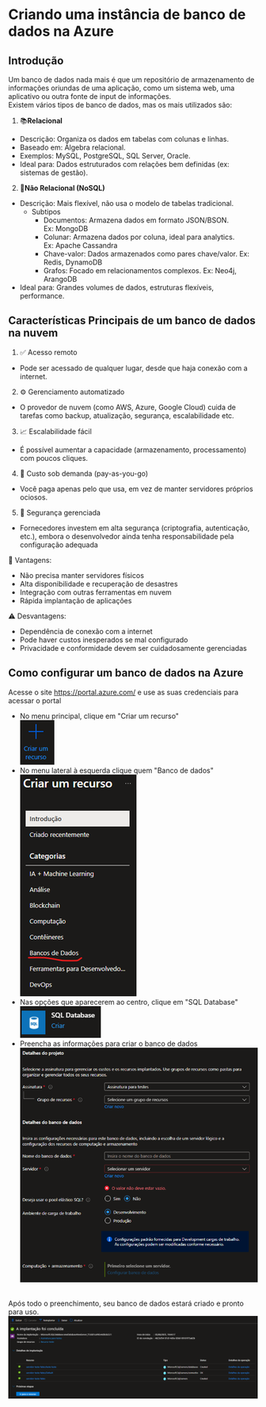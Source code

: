 # Criando uma instância de banco de dados na Azure

## Introdução
Um banco de dados nada mais é que um repositório de armazenamento de informações oriundas de uma aplicação, como um sistema web, uma aplicativo ou outra fonte de input de informações.<br>
Existem vários tipos de banco de dados, mas os mais utilizados são:
1.  📚**Relacional**
* Descrição: Organiza os dados em tabelas com colunas e linhas.
* Baseado em: Álgebra relacional.
* Exemplos: MySQL, PostgreSQL, SQL Server, Oracle.
* Ideal para: Dados estruturados com relações bem definidas (ex: sistemas de gestão).

2. 🧩**Não Relacional (NoSQL)**
* Descrição: Mais flexível, não usa o modelo de tabelas tradicional.
    * Subtipos
        * Documentos: Armazena dados em formato JSON/BSON.<br>
        Ex: MongoDB
        * Colunar: Armazena dados por coluna, ideal para analytics.<br>
        Ex: Apache Cassandra
        * Chave-valor: Dados armazenados como pares chave/valor.
        Ex: Redis, DynamoDB
        * Grafos: Focado em relacionamentos complexos.
        Ex: Neo4j, ArangoDB
* Ideal para: Grandes volumes de dados, estruturas flexíveis, performance.


## Características Principais de um banco de dados na nuvem
1. ✅ Acesso remoto

* Pode ser acessado de qualquer lugar, desde que haja conexão com a internet.

2. ⚙️ Gerenciamento automatizado

* O provedor de nuvem (como AWS, Azure, Google Cloud) cuida de tarefas como backup, atualização, segurança, escalabilidade etc.

3. 📈 Escalabilidade fácil

* É possível aumentar a capacidade (armazenamento, processamento) com poucos cliques.

4. 💸 Custo sob demanda (pay-as-you-go)

* Você paga apenas pelo que usa, em vez de manter servidores próprios ociosos.

5. 🔐 Segurança gerenciada

* Fornecedores investem em alta segurança (criptografia, autenticação, etc.), embora o desenvolvedor ainda tenha responsabilidade pela configuração adequada


🧠 Vantagens:<br>
* Não precisa manter servidores físicos
* Alta disponibilidade e recuperação de desastres
* Integração com outras ferramentas em nuvem
* Rápida implantação de aplicações

⚠️ Desvantagens:<br>
* Dependência de conexão com a internet
* Pode haver custos inesperados se mal configurado
* Privacidade e conformidade devem ser cuidadosamente gerenciadas

## Como configurar um banco de dados na Azure
Acesse o site https://portal.azure.com/ e use as suas credenciais para acessar o portal <br>
* No menu principal, clique em "Criar um recurso" <br> ![](img/criar-recurso.png) <br>
* No menu lateral à esquerda clique quem "Banco de dados" <br> ![](img/menu-lateral.png) <br>
* Nas opções que aparecerem ao centro, clique em "SQL Database" <br>![](img/sql-database.png) <br>
* Preencha as informações para criar o banco de dados <br> ![](img/campos-para-preenchimento-01.png) <br><br>

Após todo o preenchimento, seu banco de dados estará criado e pronto para uso. <br>
![](img/tela-final-implantacao.png)










